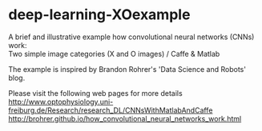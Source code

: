 # deep-learning-XOexample
A brief and illustrative example how convolutional neural networks (CNNs) work:  
Two simple image categories (X and O images) / Caffe &amp; Matlab

The example is inspired by Brandon Rohrer's 'Data Science and Robots' blog. 

Please visit the following web pages for more details
http://www.optophysiology.uni-freiburg.de/Research/research_DL/CNNsWithMatlabAndCaffe
http://brohrer.github.io/how_convolutional_neural_networks_work.html
